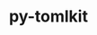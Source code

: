 ---
title: "py-tomlkit"
layout: cache
categories: [package, develop-2024-05-12]
meta: {"versions": ["0.12.1"], "compilers": ["gcc@=11.1.0", "gcc@=11.4.0", "gcc@=9.4.0", "oneapi@=2024.0.0"], "oss": ["ubuntu20.04", "ubuntu22.04"], "platforms": ["linux"], "targets": ["neoverse_v1", "neoverse_v2", "ppc64le", "x86_64_v3"], "stacks": ["data-vis-sdk", "e4s", "e4s-neoverse-v2", "e4s-neoverse_v1", "e4s-oneapi", "e4s-power", "root"], "num_specs": 8, "num_specs_by_stack": {"root": 8, "e4s-power": 1, "data-vis-sdk": 2, "e4s-neoverse_v1": 1, "e4s-neoverse-v2": 1, "e4s": 2, "e4s-oneapi": 1}}
spec_details: [{"hash": "nruh5vlwmjp6vojgg34mks2cuj6dr6i3", "compiler": "gcc@=9.4.0", "versions": ["0.12.1"], "os": "ubuntu20.04", "platform": "linux", "target": "ppc64le", "variants": ["build_system=python_pip"], "stacks": ["root", "e4s-power"], "size": "-", "tarball": "https://binaries.spack.io/releases/develop-2024-05-12/build_cache/linux-ubuntu20.04-ppc64le/gcc-9.4.0/py-tomlkit-0.12.1/linux-ubuntu20.04-ppc64le-gcc-9.4.0-py-tomlkit-0.12.1-nruh5vlwmjp6vojgg34mks2cuj6dr6i3.spack"}, {"hash": "j2wijvql7okdemnbwbbap5mty6dt2hfx", "compiler": "gcc@=11.1.0", "versions": ["0.12.1"], "os": "ubuntu20.04", "platform": "linux", "target": "x86_64_v3", "variants": ["build_system=python_pip"], "stacks": ["root", "data-vis-sdk"], "size": "-", "tarball": "https://binaries.spack.io/releases/develop-2024-05-12/build_cache/linux-ubuntu20.04-x86_64_v3/gcc-11.1.0/py-tomlkit-0.12.1/linux-ubuntu20.04-x86_64_v3-gcc-11.1.0-py-tomlkit-0.12.1-j2wijvql7okdemnbwbbap5mty6dt2hfx.spack"}, {"hash": "inv7nwgve2w4x6zyyggjals4rc2rvkal", "compiler": "gcc@=11.1.0", "versions": ["0.12.1"], "os": "ubuntu20.04", "platform": "linux", "target": "x86_64_v3", "variants": ["build_system=python_pip"], "stacks": ["root", "data-vis-sdk"], "size": "-", "tarball": "https://binaries.spack.io/releases/develop-2024-05-12/build_cache/linux-ubuntu20.04-x86_64_v3/gcc-11.1.0/py-tomlkit-0.12.1/linux-ubuntu20.04-x86_64_v3-gcc-11.1.0-py-tomlkit-0.12.1-inv7nwgve2w4x6zyyggjals4rc2rvkal.spack"}, {"hash": "bbhcplp4fzkpcomobb7boiuv4c34f4an", "compiler": "gcc@=11.4.0", "versions": ["0.12.1"], "os": "ubuntu22.04", "platform": "linux", "target": "neoverse_v1", "variants": ["build_system=python_pip"], "stacks": ["e4s-neoverse_v1", "root"], "size": "-", "tarball": "https://binaries.spack.io/releases/develop-2024-05-12/build_cache/linux-ubuntu22.04-neoverse_v1/gcc-11.4.0/py-tomlkit-0.12.1/linux-ubuntu22.04-neoverse_v1-gcc-11.4.0-py-tomlkit-0.12.1-bbhcplp4fzkpcomobb7boiuv4c34f4an.spack"}, {"hash": "jobxxoc2ni44zhcok2qb3pxu4754v6tg", "compiler": "gcc@=11.4.0", "versions": ["0.12.1"], "os": "ubuntu22.04", "platform": "linux", "target": "neoverse_v2", "variants": ["build_system=python_pip"], "stacks": ["root", "e4s-neoverse-v2"], "size": "-", "tarball": "https://binaries.spack.io/releases/develop-2024-05-12/build_cache/linux-ubuntu22.04-neoverse_v2/gcc-11.4.0/py-tomlkit-0.12.1/linux-ubuntu22.04-neoverse_v2-gcc-11.4.0-py-tomlkit-0.12.1-jobxxoc2ni44zhcok2qb3pxu4754v6tg.spack"}, {"hash": "3dgtd4d4y642pvv5ducaybrgpg457hzd", "compiler": "gcc@=11.4.0", "versions": ["0.12.1"], "os": "ubuntu22.04", "platform": "linux", "target": "x86_64_v3", "variants": ["build_system=python_pip"], "stacks": ["root", "e4s"], "size": "-", "tarball": "https://binaries.spack.io/releases/develop-2024-05-12/build_cache/linux-ubuntu22.04-x86_64_v3/gcc-11.4.0/py-tomlkit-0.12.1/linux-ubuntu22.04-x86_64_v3-gcc-11.4.0-py-tomlkit-0.12.1-3dgtd4d4y642pvv5ducaybrgpg457hzd.spack"}, {"hash": "csbaztijw2j3bdr4e74eiqgbqsez55if", "compiler": "gcc@=11.4.0", "versions": ["0.12.1"], "os": "ubuntu22.04", "platform": "linux", "target": "x86_64_v3", "variants": ["build_system=python_pip"], "stacks": ["root", "e4s"], "size": "-", "tarball": "https://binaries.spack.io/releases/develop-2024-05-12/build_cache/linux-ubuntu22.04-x86_64_v3/gcc-11.4.0/py-tomlkit-0.12.1/linux-ubuntu22.04-x86_64_v3-gcc-11.4.0-py-tomlkit-0.12.1-csbaztijw2j3bdr4e74eiqgbqsez55if.spack"}, {"hash": "nnncw2idyikidwgzgdbfk6fbzrahspdf", "compiler": "oneapi@=2024.0.0", "versions": ["0.12.1"], "os": "ubuntu22.04", "platform": "linux", "target": "x86_64_v3", "variants": ["build_system=python_pip"], "stacks": ["root", "e4s-oneapi"], "size": "-", "tarball": "https://binaries.spack.io/releases/develop-2024-05-12/build_cache/linux-ubuntu22.04-x86_64_v3/oneapi-2024.0.0/py-tomlkit-0.12.1/linux-ubuntu22.04-x86_64_v3-oneapi-2024.0.0-py-tomlkit-0.12.1-nnncw2idyikidwgzgdbfk6fbzrahspdf.spack"}]
---